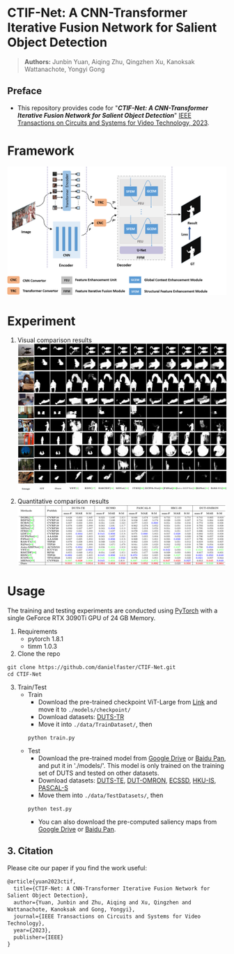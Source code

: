 # CTIF-Net: A CNN-Transformer Iterative Fusion Network for Salient Object Detection


> **Authors:** 
> Junbin Yuan,
> Aiqing Zhu,
> Qingzhen Xu,
> Kanoksak Wattanachote,
> Yongyi Gong

## Preface

- This repository provides code for "_**CTIF-Net: A CNN-Transformer Iterative Fusion Network for Salient Object Detection**_" [IEEE Transactions on Circuits and Systems for Video Technology, 2023](URL "[title](https://ieeexplore.ieee.org/abstract/document/10268450/)").


# Framework
![image](https://github.com/danielfaster/CTIF-Net/blob/main/figures/framework.png)


# Experiment
1. Visual comparison results
![image](https://github.com/danielfaster/CTIF-Net/blob/main/figures/visual_comparsion.png)

2. Quantitative comparison results
![image](https://github.com/danielfaster/CTIF-Net/blob/main//figures/quantitative_comparsion.png)


# Usage

The training and testing experiments are conducted using [PyTorch](https://github.com/pytorch/pytorch) with 
a single GeForce RTX 3090Ti GPU of 24 GB Memory.

1. Requirements
    * pytorch 1.8.1
    * timm 1.0.3
2. Clone the repo
```
git clone https://github.com/danielfaster/CTIF-Net.git 
cd CTIF-Net
```
3. Train/Test
    * Train
        * Download the pre-trained checkpoint ViT-Large from [Link](https://dl.fbaipublicfiles.com/mae/pretrain/mae_pretrain_vit_large.pth) and move it to `./models/checkpoint/`
        * Download datasets: [DUTS-TR](http://saliencydetection.net/duts/)
        * Move it into `./data/TrainDataset/`, then 
        ```
        python train.py
        ```
    * Test
        * Download the pre-trained model from [Google Drive](https://drive.google.com/file/d/1SyhGknKiH7vLdN7DYAK4BgghetU7rEoy/view?usp=drive_link) or [Baidu Pan](https://pan.baidu.com/s/1C7C3_hAYv5biYVodRqOD_g?pwd=eyij), and put it in './models/'. This model is only trained on the training set of DUTS and tested on other datasets.
        * Download datasets: [DUTS-TE](http://saliencydetection.net/duts/), [DUT-OMRON](http://saliencydetection.net/dut-omron/), [ECSSD](http://www.cse.cuhk.edu.hk/leojia/projects/hsaliency/dataset.html), [HKU-IS](https://i.cs.hku.hk/~gbli/deep_saliency.html), [PASCAL-S](http://www.cbi.gatech.edu/salobj/)
        * Move them into `./data/TestDatasets/`, then 
        ```
        python test.py
        ```
        * You can also download the pre-computed saliency maps from [Google Drive](https://drive.google.com/file/d/1245xp9yBcqysp5dJweS8o1oENOSQ_tov/view?usp=sharing) or [Baidu Pan](https://pan.baidu.com/s/1cPC-xveHlKfQ9LgR4saamQ?pwd=q2sp).
 
## 3. Citation

Please cite our paper if you find the work useful: 

	@article{yuan2023ctif,
	  title={CTIF-Net: A CNN-Transformer Iterative Fusion Network for Salient Object Detection},
	  author={Yuan, Junbin and Zhu, Aiqing and Xu, Qingzhen and Wattanachote, Kanoksak and Gong, Yongyi},
	  journal={IEEE Transactions on Circuits and Systems for Video Technology},
	  year={2023},
	  publisher={IEEE}
	}